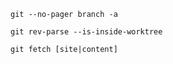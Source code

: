```warp-runnable-command
git --no-pager branch -a

```
```warp-runnable-command
git rev-parse --is-inside-worktree

```
```warp-runnable-command
git fetch [site|content] 
```
